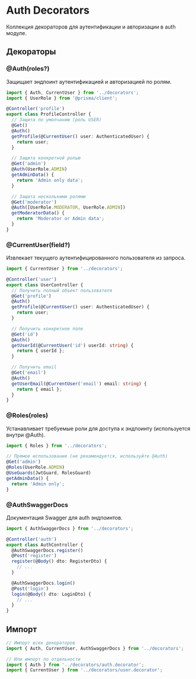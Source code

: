 # Auth Decorators

Коллекция декораторов для аутентификации и авторизации в auth модуле.

## Декораторы

### @Auth(roles?)

Защищает эндпоинт аутентификацией и авторизацией по ролям.

```typescript
import { Auth, CurrentUser } from '../decorators';
import { UserRole } from '@prisma/client';

@Controller('profile')
export class ProfileController {
  // Защита по умолчанию (роль USER)
  @Get()
  @Auth()
  getProfile(@CurrentUser() user: AuthenticatedUser) {
    return user;
  }

  // Защита конкретной ролью
  @Get('admin')
  @Auth(UserRole.ADMIN)
  getAdminData() {
    return 'Admin only data';
  }

  // Защита несколькими ролями
  @Get('moderator')
  @Auth([UserRole.MODERATOR, UserRole.ADMIN])
  getModeratorData() {
    return 'Moderator or Admin data';
  }
}
```

### @CurrentUser(field?)

Извлекает текущего аутентифицированного пользователя из запроса.

```typescript
import { CurrentUser } from '../decorators';

@Controller('user')
export class UserController {
  // Получить полный объект пользователя
  @Get('profile')
  @Auth()
  getProfile(@CurrentUser() user: AuthenticatedUser) {
    return user;
  }

  // Получить конкретное поле
  @Get('id')
  @Auth()
  getUserId(@CurrentUser('id') userId: string) {
    return { userId };
  }

  // Получить email
  @Get('email')
  @Auth()
  getUserEmail(@CurrentUser('email') email: string) {
    return { email };
  }
}
```

### @Roles(roles)

Устанавливает требуемые роли для доступа к эндпоинту (используется внутри @Auth).

```typescript
import { Roles } from '../decorators';

// Прямое использование (не рекомендуется, используйте @Auth)
@Get('admin')
@Roles(UserRole.ADMIN)
@UseGuards(JwtGuard, RolesGuard)
getAdminData() {
  return 'Admin only';
}
```

### @AuthSwaggerDocs

Документация Swagger для auth эндпоинтов.

```typescript
import { AuthSwaggerDocs } from '../decorators';

@Controller('auth')
export class AuthController {
  @AuthSwaggerDocs.register()
  @Post('register')
  register(@Body() dto: RegisterDto) {
    // ...
  }

  @AuthSwaggerDocs.login()
  @Post('login')
  login(@Body() dto: LoginDto) {
    // ...
  }
}
```

## Импорт

```typescript
// Импорт всех декораторов
import { Auth, CurrentUser, AuthSwaggerDocs } from '../decorators';

// Или импорт по отдельности
import { Auth } from '../decorators/auth.decorator';
import { CurrentUser } from '../decorators/user.decorator';
```
